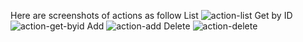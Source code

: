 Here are screenshots of actions as follow
List
![action-list](https://user-images.githubusercontent.com/72217636/129255468-1e197ae3-cf48-4211-9263-e0305ecc876a.JPG)
Get by ID
![action-get-byid](https://user-images.githubusercontent.com/72217636/129255522-9d2a972f-2188-4ab4-959a-4b096da3c0c9.JPG)
Add
![action-add](https://user-images.githubusercontent.com/72217636/129255517-1bfb7aad-1af0-4a30-98ef-c48494a3cd36.JPG)
Delete
![action-delete](https://user-images.githubusercontent.com/72217636/129255520-ffac33c5-3378-425a-8a33-149ff9e8da28.JPG)
